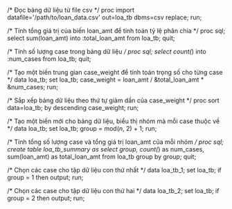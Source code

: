 /* Đọc bảng dữ liệu từ file csv */
proc import datafile='/path/to/loan_data.csv'
            out=loa_tb
            dbms=csv replace;
run;

/* Tính tổng giá trị của biến loan_amt để tính toán tỷ lệ phân chia */
proc sql;
   select sum(loan_amt) into :total_loan_amt from loa_tb;
quit;

/* Tính số lượng case trong bảng dữ liệu */
proc sql;
   select count(*) into :num_cases from loa_tb;
quit;

/* Tạo một biến trung gian case_weight để tính toán trọng số cho từng case */
data loa_tb;
   set loa_tb;
   case_weight = loan_amt / &total_loan_amt * &num_cases;
run;

/* Sắp xếp bảng dữ liệu theo thứ tự giảm dần của case_weight */
proc sort data=loa_tb;
   by descending case_weight;
run;

/* Tạo một biến mới cho bảng dữ liệu, biểu thị nhóm mà mỗi case thuộc về */
data loa_tb;
   set loa_tb;
   group = mod(_n_, 2) + 1;
run;

/* Tính tổng số lượng case và tổng giá trị loan_amt của mỗi nhóm */
proc sql;
   create table loa_tb_summary as
   select group, count(*) as num_cases, sum(loan_amt) as total_loan_amt
   from loa_tb
   group by group;
quit;

/* Chọn các case cho tập dữ liệu con thứ nhất */
data loa_tb_1;
   set loa_tb;
   if group = 1 then output;
run;

/* Chọn các case cho tập dữ liệu con thứ hai */
data loa_tb_2;
   set loa_tb;
   if group = 2 then output;
run;
